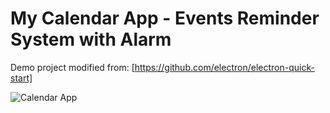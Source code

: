 # My Calendar App - Events Reminder System with Alarm 

Demo project modified from: [https://github.com/electron/electron-quick-start]


![Calendar App](https://raw.githubusercontent.com/stackacademytv/master-electron/master/splash.png)
